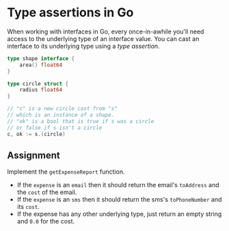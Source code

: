 # Type assertions in Go

When working with interfaces in Go, every once-in-awhile you'll need access to the underlying type of an interface value. You can cast an interface to its underlying type using a *type assertion*.

```go
type shape interface {
	area() float64
}

type circle struct {
	radius float64
}

// "c" is a new circle cast from "s"
// which is an instance of a shape.
// "ok" is a bool that is true if s was a circle
// or false if s isn't a circle
c, ok := s.(circle)
```

## Assignment

Implement the `getExpenseReport` function.

* If the `expense` is an `email` then it should return the email's `toAddress` and the `cost` of the email.
* If the `expense` is an `sms` then it should return the sms's `toPhoneNumber` and its `cost`.
* If the expense has any other underlying type, just return an empty string and `0.0` for the cost.

